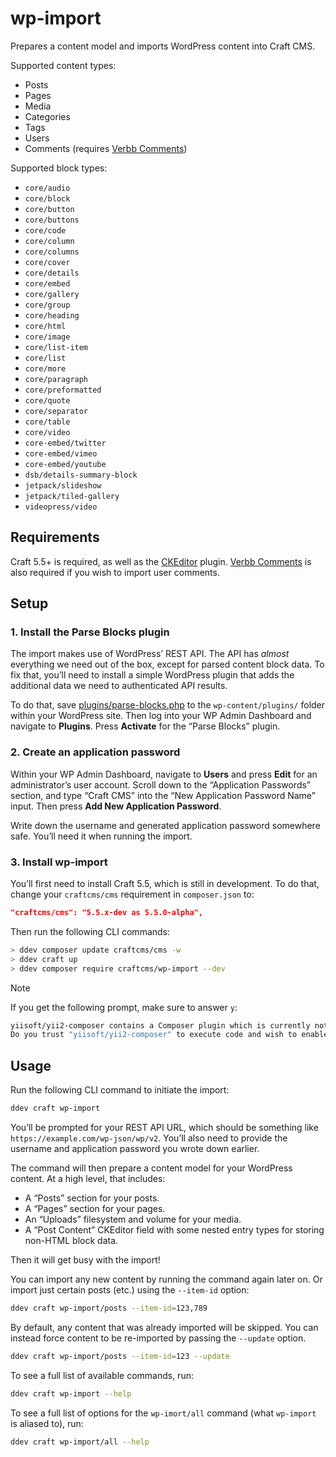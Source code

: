 # wp-import

Prepares a content model and imports WordPress content into Craft CMS.

Supported content types:

- Posts
- Pages
- Media
- Categories
- Tags
- Users
- Comments (requires [Verbb Comments](https://plugins.craftcms.com/comments))

Supported block types:

- `core/audio`
- `core/block`
- `core/button`
- `core/buttons`
- `core/code`
- `core/column`
- `core/columns`
- `core/cover`
- `core/details`
- `core/embed`
- `core/gallery`
- `core/group`
- `core/heading`
- `core/html`
- `core/image`
- `core/list-item`
- `core/list`
- `core/more`
- `core/paragraph`
- `core/preformatted`
- `core/quote`
- `core/separator`
- `core/table`
- `core/video`
- `core-embed/twitter`
- `core-embed/vimeo`
- `core-embed/youtube`
- `dsb/details-summary-block`
- `jetpack/slideshow`
- `jetpack/tiled-gallery`
- `videopress/video`

## Requirements

Craft 5.5+ is required, as well as the [CKEditor](https://plugins.craftcms.com/ckeditor) plugin. [Verbb Comments](https://plugins.craftcms.com/comments) is also required if you wish to import user comments.

## Setup

### 1. Install the Parse Blocks plugin

The import makes use of WordPress’ REST API. The API has *almost* everything we need out of the box, except for parsed content block data. To fix that, you’ll need to install a simple WordPress plugin that adds the additional data we need to authenticated API results.

To do that, save [plugins/parse-blocks.php](plugins/parse-blocks.php) to the `wp-content/plugins/` folder within your WordPress site. Then log into your WP Admin Dashboard and navigate to **Plugins**. Press **Activate** for the “Parse Blocks” plugin.

### 2. Create an application password

Within your WP Admin Dashboard, navigate to **Users** and press **Edit** for an administrator’s user account. Scroll down to the “Application Passwords” section, and type “Craft CMS” into the “New Application Password Name” input. Then press **Add New Application Password**.

Write down the username and generated application password somewhere safe. You’ll need it when running the import.

### 3. Install wp-import

You’ll first need to install Craft 5.5, which is still in development. To do that, change your `craftcms/cms` requirement in `composer.json` to:

```json
"craftcms/cms": "5.5.x-dev as 5.5.0-alpha",
```

Then run the following CLI commands:

```sh
> ddev composer update craftcms/cms -w
> ddev craft up
> ddev composer require craftcms/wp-import --dev
```

> [!NOTE]
> If you get the following prompt, make sure to answer `y`:
>
> ```sh
> yiisoft/yii2-composer contains a Composer plugin which is currently not in your allow-plugins config. See https://getcomposer.org/allow-plugins
> Do you trust "yiisoft/yii2-composer" to execute code and wish to enable it now? (writes "allow-plugins" to composer.json)
> ```

## Usage

Run the following CLI command to initiate the import:

```sh
ddev craft wp-import
```

You’ll be prompted for your REST API URL, which should be something like `https://example.com/wp-json/wp/v2`. You’ll also need to provide the username and application password you wrote down earlier.

The command will then prepare a content model for your WordPress content. At a high level, that includes:

- A “Posts” section for your posts.
- A “Pages” section for your pages.
- An “Uploads” filesystem and volume for your media.
- A “Post Content” CKEditor field with some nested entry types for storing non-HTML block data.

Then it will get busy with the import!

You can import any new content by running the command again later on. Or import just certain posts (etc.) using the `--item-id` option:

```sh
ddev craft wp-import/posts --item-id=123,789
```

By default, any content that was already imported will be skipped. You can instead force content to be re-imported by passing the `--update` option.

```sh
ddev craft wp-import/posts --item-id=123 --update
```

To see a full list of available commands, run:

```sh
ddev craft wp-import --help
```

To see a full list of options for the `wp-imort/all` command (what `wp-import` is aliased to), run:

```sh
ddev craft wp-import/all --help
```
